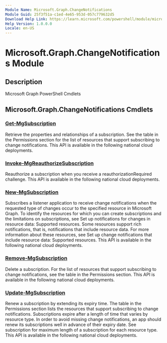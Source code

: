 ```yaml
---
Module Name: Microsoft.Graph.ChangeNotifications
Module Guid: 25f3f51a-c1ed-4e65-953d-057c779632d5
Download Help Link: https://learn.microsoft.com/powershell/module/microsoft.graph.changenotifications
Help Version: 1.0.0.0
Locale: en-US
---
```


# Microsoft.Graph.ChangeNotifications Module
## Description
Microsoft Graph PowerShell Cmdlets

## Microsoft.Graph.ChangeNotifications Cmdlets
### [Get-MgSubscription](Get-MgSubscription.md)
Retrieve the properties and relationships of a subscription.
See the table in the Permissions section for the list of resources that support subscribing to change notifications.
This API is available in the following national cloud deployments.

### [Invoke-MgReauthorizeSubscription](Invoke-MgReauthorizeSubscription.md)
Reauthorize a subscription when you receive a reauthorizationRequired challenge.
This API is available in the following national cloud deployments.

### [New-MgSubscription](New-MgSubscription.md)
Subscribes a listener application to receive change notifications when the requested type of changes occur to the specified resource in Microsoft Graph.
To identify the resources for which you can create subscriptions and the limitations on subscriptions, see Set up notifications for changes in resource data: Supported resources.
Some resources support rich notifications, that is, notifications that include resource data.
For more information about these resources, see Set up change notifications that include resource data: Supported resources.
This API is available in the following national cloud deployments.

### [Remove-MgSubscription](Remove-MgSubscription.md)
Delete a subscription.
For the list of resources that support subscribing to change notifications, see the table in the Permissions section.
This API is available in the following national cloud deployments.

### [Update-MgSubscription](Update-MgSubscription.md)
Renew a subscription by extending its expiry time.
The table in the Permissions section lists the resources that support subscribing to change notifications.
Subscriptions expire after a length of time that varies by resource type.
In order to avoid missing change notifications, an app should renew its subscriptions well in advance of their expiry date.
See subscription for maximum length of a subscription for each resource type.
This API is available in the following national cloud deployments.

